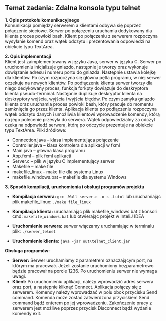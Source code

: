 ## Temat zadania: Zdalna konsola typu telnet
**1. Opis protokołu komunikacyjnego**  
Komunikacja pomiędzy serwerem a klientami odbywa się poprzez połączenie sieciowe. Serwer po połączeniu uruchamia dedykowany dla klienta proces  powłoki bash. Klient po połączeniu z serwerem rozpoczyna wysyłanie komend oraz wątek odczytu i prezentowania odpowiedzi na obiekcie typu TextArea.

**2. Opis implementacji**  
Klient jest zaimplementowany w języku Java, serwer w języku C. Serwer po uruchomieniu inicjalizuje gniazdo, następnie je tworzy oraz wykonuje dowiązanie adresu i numeru portu do gniazda. Następnie ustawia kolejkę dla klientów. Po czym rozpoczyna się główna pętla programu, w niej serwer oczekuje na nowych klientów. Po podłączeniu klienta serwer tworzy dla niego dedykowany proces, funkcja forkpty dowiązuje do deskryptora klienta pseudo-terminal. Następnie duplikuje deskryptor klienta na deskryptory wejścia, wyjścia i wyjścia błędów. Po czym zamyka gniazdo klienta oraz uruchamia proces powłoki bash, który pracuje do momentu zamknięcia go przez klienta. 
Aplikacja klienta po podłączeniu rozpoczyna wątek odczytu danych i umożliwia klientowi wprowadzenie komendy, którą na jego polecenie przesyła do serwera. Wątek odpowiedzialny za odczyt czeka na odpowiedź serwera, którą po odczycie prezentuje na obiekcie typu TextArea.
Pliki źródłowe:
* Connection.java – klasa implementująca połączenie
* Controller.java – klasa kontrolera dla aplikacji w fxml
* Main.java – główna klasa programu
* App.fxml – plik fxml aplikacji
* Server.c – plik w języku C implementujący serwer
* Makefile – make file
* makefile_linux – make file dla systemu Linux
* makefile_windows.bat – makefile dla systemu Windows

**3. Sposób kompilacji, uruchomienia i obsługi programów projektu**
* **Kompilacja serwera:**
``gcc -Wall server.c -o s –Lutol`` lub uruchamiając plik makefile_linux: ``./make file_linux``
* **Kompilacja klienta:**
uruchamiając plik makefile_windows.bat z konsoli cmd: ``makefile_windows.bat``
lub otwierając projekt w InteliJ IDEA

* **Uruchomienie serwera:** serwer włączamy uruchamiając w terminalu plik: ``./serwer_telnet``
* **Uruchomienie klienta:** ``java -jar out\telnet_client.jar``


**Obsługa programów:**
* **Serwer:** Serwer uruchamiamy z parametrem oznaczającym port, na którym ma pracować. Jeżeli zostanie uruchomiony bezparametrowo będzie pracował na porcie 1236. Po uruchomieniu serwer nie wymaga uwagi. 
* **Klient:** Po uruchomieniu aplikacji, należy wprowadzić adres serwera oraz port, a następnie kliknąć Connect. Aplikacja połączy się z serwerem. Komendy należy wprowadzać w polu obok przycisku Send command. Komenda może zostać zatwierdzona przyciskiem Send command bądź enterem po jej wprowadzeniu. Zakończenie pracy z serwerem jest możliwe poprzez przycisk Disconnect bądź wydanie komendy exit.
